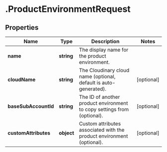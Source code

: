 # .ProductEnvironmentRequest

## Properties

| Name         | Type          | Description   | Notes         |
| ------------ | ------------- | ------------- | ------------- |
| **name** | **string** | The display name for the product environment. |  |
| **cloudName** | **string** | The Cloudinary cloud name (optional, default is auto-generated). | [optional]  |
| **baseSubAccountId** | **string** | The ID of another product environment to copy settings from (optional). | [optional]  |
| **customAttributes** | **object** | Custom attributes associated with the product environment (optional). | [optional]  |


